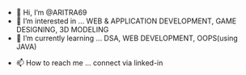 - 👋 Hi, I’m @ARITRA69
- 👀 I’m interested in ... WEB & APPLICATION DEVELOPMENT, GAME DESIGNING, 3D MODELING
- 🌱 I’m currently learning ... DSA, WEB DEVELOPMENT, OOPS(using JAVA)
<!-- - 💞️ I’m looking to collaborate on ...  -->
- 📫 How to reach me ... connect via linked-in

<!---
ARITRA69/ARITRA69 is a ✨ special ✨ repository because its `README.md` (this file) appears on your GitHub profile.
You can click the Preview link to take a look at your changes.
--->
